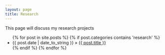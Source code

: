 ```yaml
---
layout: page
title: Research
---
```


<p class="message">
  This page will discuss my research projects
</p>

  <ul class="posts">
    {% for post in site.posts %}
		{% if post.categories contains 'research' %}
			<li><span>{{ post.date | date_to_string }}</span> &raquo; <a href="{{ post.url }}">{{ post.title }}</a></li>
		{% endif %}
    {% endfor %}
  </ul>

